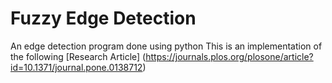 # Fuzzy Edge Detection
An edge detection program done using python
This is an implementation of the following [Research Article] (https://journals.plos.org/plosone/article?id=10.1371/journal.pone.0138712)

